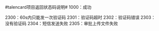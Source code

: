 ﻿#talencard项目返回状态码说明#
1000：成功

2300：60s内只能发一次验证码
2301：验证码超时
2302：验证码错误
2303：没有验证码
2304：短信发送失败
2305：审批上传文件失败
